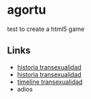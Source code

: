 # agortu
test to create a html5 game
## Links
* [historia transexualidad](https://transidentitats.wordpress.com/2014/06/08/transgenero-una-historia/)
* [historia transexualidad](https://transexualidad.wordpress.com/la-transexualidad-en-la-historia/)
* [timeline transexualidad](https://www.tiki-toki.com/timeline/entry/551076/Historia-de-la-Transexualidad/)
* adios
